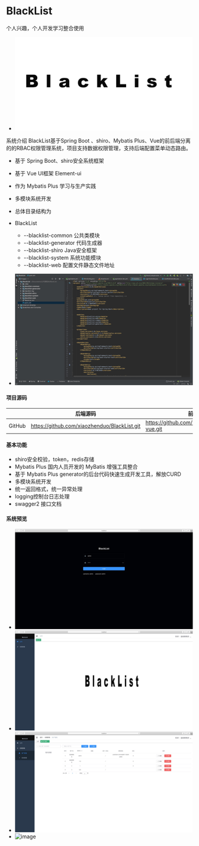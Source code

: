 # BlackList
个人兴趣，个人开发学习整合使用



- ![image](https://github.com/xiaozhenduo/BlackList/blob/master/blacklist-web/src/main/resources/templates/img/b.png)
   
系统介绍
BlackList基于Spring Boot 、shiro、Mybatis Plus、Vue的前后端分离的的RBAC权限管理系统，项目支持数据权限管理，支持后端配置菜单动态路由。

- 基于 Spring Boot、shiro安全系统框架
- 基于 Vue UI框架 Element-ui
- 作为 Mybatis Plus 学习与生产实践
- 多模块系统开发
- 总体目录结构为
- BlackList
   -  --blacklist-common 公共类模块
   - --blacklist-generator 代码生成器
   - --blacklist-shiro Java安全框架
   - --blacklist-system 系统功能模块
   - --blacklist-web 配置文件静态文件地址

 - ![image](https://github.com/xiaozhenduo/BlackList/blob/master/blacklist-web/src/main/resources/templates/img/图片.png)   
    


#### 项目源码

|     |   后端源码  |   前端源码  |
|---  |--- | --- |
|  GitHub   |  https://github.com/xiaozhenduo/BlackList.git   |  https://github.com/xiaozhenduo/BlackList-vue.git  |


#### 基本功能

- shiro安全校验，token，redis存储
- Mybatis Plus 国内人员开发的 MyBatis 增强工具整合
- 基于 Mybatis Plus generator的后台代码快速生成开发工具，解放CURD
- 多模块系统开发
- 统一返回格式，统一异常处理
- logging控制台日志处理
- swagger2 接口文档

#### 系统预览

- ![image](https://github.com/xiaozhenduo/BlackList/blob/master/blacklist-web/src/main/resources/templates/img/2.png) 
- ![image](https://github.com/xiaozhenduo/BlackList/blob/master/blacklist-web/src/main/resources/templates/img/3.png) 
- ![image](https://github.com/xiaozhenduo/BlackList/blob/master/blacklist-web/src/main/resources/templates/img/4.png) 
- ![image](https://github.com/xiaozhenduo/BlackList/blob/master/blacklist-web/src/main/resources/templates/img/5.png) 


